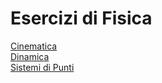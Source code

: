 # Esercizi di Fisica

[Cinematica](https://github.com/CasuFrost/University_notes/blob/main/Terzo%20Anno/Fisica/Esercizi/Cinematica.pdf) \
[Dinamica](https://github.com/CasuFrost/University_notes/blob/main/Terzo%20Anno/Fisica/Esercizi/Dinamica.pdf) \
[Sistemi di Punti](https://github.com/CasuFrost/University_notes/blob/main/Terzo%20Anno/Fisica/Esercizi/SistemidiPunti.pdf)

